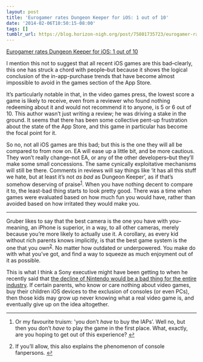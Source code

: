 ```yaml
---
layout: post
title: 'Eurogamer rates Dungeon Keeper for iOS: 1 out of 10'
date: '2014-02-06T10:50:15-08:00'
tags: []
tumblr_url: https://blog.horizon-nigh.org/post/75801735723/eurogamer-rates-dungeon-keeper-for-ios-1-out-of-10
---
```

[Eurogamer rates Dungeon Keeper for iOS: 1 out of 10](http://www.eurogamer.net/articles/2014-02-05-dungeon-keeper-review)  

I mention this not to suggest that all recent iOS games are this bad–clearly, this one has struck a chord with people–but because it shows the logical conclusion of the in-app-purchase trends that have become almost impossible to avoid in the games section of the App Store.

It’s particularly notable in that, in the video games press, the lowest score a game is likely to receive, even from a reviewer who found nothing redeeming about it and would not recommend it to anyone, is 5 or 6 out of 10. This author wasn’t just writing a review; he was driving a stake in the ground. It seems that there has been some collective pent-up frustration about the state of the App Store, and this game in particular has become the focal point for it.

So no, not all iOS games are this bad; but this is the one they will all be compared to from now on. EA will ease up a little bit, and be more cautious. They won’t really change–not EA, or any of the other developers–but they’ll make some small concessions. The same cynically exploitative mechanisms will still be there. Comments in reviews will say things like ‘it has all this stuff we hate, but at least it’s not _as bad_ as Dungeon Keeper’, as if that’s somehow deserving of praise<sup id="fnref:2"><a href="#fn:2" class="footnote-ref" role="doc-noteref">1</a></sup>. When you have nothing decent to compare it to, the least-bad thing starts to look pretty good. There was a time when games were evaluated based on how much fun you would have, rather than avoided based on how irritated they would make you.

* * *

Gruber likes to say that the best camera is the one you have with you–meaning, an iPhone is superior, in a way, to all other cameras, merely because you’re more likely to actually use it. A corollary, as every kid without rich parents knows implicitly, is that the best game system is the one that you own<sup id="fnref:1"><a href="#fn:1" class="footnote-ref" role="doc-noteref">2</a></sup>. No matter how outdated or underpowered. You make do with what you’ve got, and find a way to squeeze as much enjoyment out of it as possible.

This is what I think a Sony executive might have been getting to when he recently said that [the decline of Nintendo would be a bad thing for the entire industry](http://www.polygon.com/2014/2/4/5377128/nintendos-decline-could-be-detrimental-to-entire-market-says-sony). If certain parents, who know or care nothing about video games, buy their children iOS devices to the exclusion of consoles (or even PCs), then those kids may grow up never knowing what a real video game is, and eventually give up on the idea altogether.

* * *

1. Or my favourite truism: 'you don’t _have_ to buy the IAPs’. Well no, but then you don’t _have_ to play the game in the first place. What, exactly, are you hoping to get out of this experience?&nbsp;[↩︎](#fnref:2)

2. If you’ll allow, this also explains the phenomenon of console fanpersons.&nbsp;[↩︎](#fnref:1)

